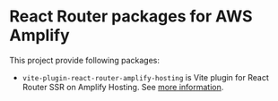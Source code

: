 # React Router packages for AWS Amplify

This project provide following packages:

- `vite-plugin-react-router-amplify-hosting` is Vite plugin for React Router SSR on Amplify Hosting. See [more information](./packages/vite-plugin-react-router-amplify-hosting/README.md).
